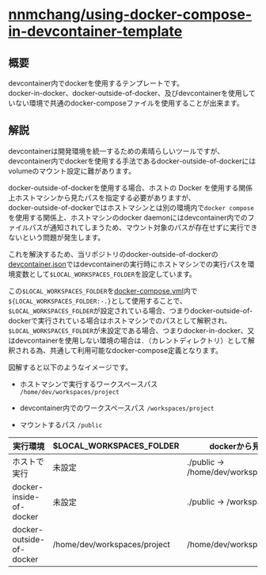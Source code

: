 # [nnmchang/using-docker-compose-in-devcontainer-template](https://github.com/nnmchang/using-docker-compose-in-devcontainer-template)

## 概要

devcontainer内でdockerを使用するテンプレートです。  
docker-in-docker、docker-outside-of-docker、及びdevcontainerを使用していない環境で共通のdocker-composeファイルを使用することが出来ます。

## 解説

devcontainerは開発環境を統一するための素晴らしいツールですが、devcontainer内でdockerを使用する手法であるdocker-outside-of-dockerにはvolumeのマウント設定に難があります。

docker-outside-of-dockerを使用する場合、ホストの Docker を使用する関係上ホストマシンから見たパスを指定する必要がありますが、  
docker-outside-of-dockerではホストマシンとは別の環境内で`docker compose`を使用する関係上、ホストマシンのdocker daemonにはdevcontainer内でのファイルパスが通知されてしまうため、マウント対象のパスが存在せずに実行できないという問題が発生します。

これを解決するため、当リポジトリのdocker-outside-of-dockerの[devcontainer.json](https://github.com/nnmchang/using-docker-compose-in-devcontainer-template/blob/main/.devcontainer/docker-outside-of-docker/devcontainer.json)ではdevcontainerの実行時にホストマシンでの実行パスを環境変数として`$LOCAL_WORKSPACES_FOLDER`を設定しています。

この`$LOCAL_WORKSPACES_FOLDER`を[docker-compose.yml](https://github.com/nnmchang/using-docker-compose-in-devcontainer-template/blob/main/docker-compose.yml)内で`${LOCAL_WORKSPACES_FOLDER:-.}`として使用することで、  
`$LOCAL_WORKSPACES_FOLDER`が設定されている場合、つまりdocker-outside-of-dockerで実行されている場合はホストマシンでのパスとして解釈され、  
`$LOCAL_WORKSPACES_FOLDER`が未設定である場合、つまりdocker-in-docker、又はdevcontainerを使用しない環境の場合は`.`（カレントディレクトリ）として解釈される為、共通して利用可能なdocker-compose定義となります。

図解すると以下のようなイメージです。

- ホストマシンで実行するワークスペースパス
  `/home/dev/workspaces/project`

- devcontainer内でのワークスペースパス
  `/workspaces/project`

- マウントするパス
  `/public`

| 実行環境                 | $LOCAL_WORKSPACES_FOLDER     | dockerから見たパスの解釈                        |
| ------------------------ | ---------------------------- | ----------------------------------------------- |
| ホストで実行             | 未設定                       | ./public → /home/dev/workspaces/project/public |
| docker-inside-of-docker  | 未設定                       | ./public → /workspaces/project/public          |
| docker-outside-of-docker | /home/dev/workspaces/project | /home/dev/workspaces/project/public             |
